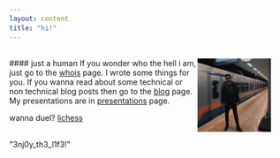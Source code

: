 ```yaml
---
layout: content
title: "hi!"
---
```

<p style="margin: 30px;"><img src="/images/main.jpg" alt="Me with a box head" style="width: 30%; float: right"></p>
#### just a human
If you wonder who the hell i am, just go to the <a href="{{site.baseurl}}whois/">whois</a> page. I wrote some things for you. If you wanna read about some technical or non technical blog posts then go to the <a href="{{site.baseurl}}blog/">blog</a> page. My presentations are in <a href="{{site.baseurl}}pres">presentations</a> page. 
<br>
<p>wanna duel? <a href="https://lichess.org/@/Wexess" target="_blank">lichess</a></p>
<br>
<span class="string">"3nj0y_th3_l1f3!"</span><!--f*ck 1t :)--> 
